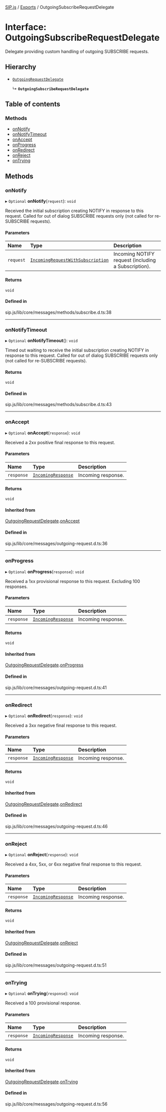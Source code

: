 [SIP.js](../README.md) / [Exports](../modules.md) / OutgoingSubscribeRequestDelegate

# Interface: OutgoingSubscribeRequestDelegate

Delegate providing custom handling of outgoing SUBSCRIBE requests.

## Hierarchy

- [`OutgoingRequestDelegate`](OutgoingRequestDelegate.md)

  ↳ **`OutgoingSubscribeRequestDelegate`**

## Table of contents

### Methods

- [onNotify](OutgoingSubscribeRequestDelegate.md#onnotify)
- [onNotifyTimeout](OutgoingSubscribeRequestDelegate.md#onnotifytimeout)
- [onAccept](OutgoingSubscribeRequestDelegate.md#onaccept)
- [onProgress](OutgoingSubscribeRequestDelegate.md#onprogress)
- [onRedirect](OutgoingSubscribeRequestDelegate.md#onredirect)
- [onReject](OutgoingSubscribeRequestDelegate.md#onreject)
- [onTrying](OutgoingSubscribeRequestDelegate.md#ontrying)

## Methods

### onNotify

▸ `Optional` **onNotify**(`request`): `void`

Received the initial subscription creating NOTIFY in response to this request.
Called for out of dialog SUBSCRIBE requests only (not called for re-SUBSCRIBE requests).

#### Parameters

| Name | Type | Description |
| :------ | :------ | :------ |
| `request` | [`IncomingRequestWithSubscription`](IncomingRequestWithSubscription.md) | Incoming NOTIFY request (including a Subscription). |

#### Returns

`void`

#### Defined in

sip.js/lib/core/messages/methods/subscribe.d.ts:38

___

### onNotifyTimeout

▸ `Optional` **onNotifyTimeout**(): `void`

Timed out waiting to receive the initial subscription creating NOTIFY in response to this request.
Called for out of dialog SUBSCRIBE requests only (not called for re-SUBSCRIBE requests).

#### Returns

`void`

#### Defined in

sip.js/lib/core/messages/methods/subscribe.d.ts:43

___

### onAccept

▸ `Optional` **onAccept**(`response`): `void`

Received a 2xx positive final response to this request.

#### Parameters

| Name | Type | Description |
| :------ | :------ | :------ |
| `response` | [`IncomingResponse`](IncomingResponse.md) | Incoming response. |

#### Returns

`void`

#### Inherited from

[OutgoingRequestDelegate](OutgoingRequestDelegate.md).[onAccept](OutgoingRequestDelegate.md#onaccept)

#### Defined in

sip.js/lib/core/messages/outgoing-request.d.ts:36

___

### onProgress

▸ `Optional` **onProgress**(`response`): `void`

Received a 1xx provisional response to this request. Excluding 100 responses.

#### Parameters

| Name | Type | Description |
| :------ | :------ | :------ |
| `response` | [`IncomingResponse`](IncomingResponse.md) | Incoming response. |

#### Returns

`void`

#### Inherited from

[OutgoingRequestDelegate](OutgoingRequestDelegate.md).[onProgress](OutgoingRequestDelegate.md#onprogress)

#### Defined in

sip.js/lib/core/messages/outgoing-request.d.ts:41

___

### onRedirect

▸ `Optional` **onRedirect**(`response`): `void`

Received a 3xx negative final response to this request.

#### Parameters

| Name | Type | Description |
| :------ | :------ | :------ |
| `response` | [`IncomingResponse`](IncomingResponse.md) | Incoming response. |

#### Returns

`void`

#### Inherited from

[OutgoingRequestDelegate](OutgoingRequestDelegate.md).[onRedirect](OutgoingRequestDelegate.md#onredirect)

#### Defined in

sip.js/lib/core/messages/outgoing-request.d.ts:46

___

### onReject

▸ `Optional` **onReject**(`response`): `void`

Received a 4xx, 5xx, or 6xx negative final response to this request.

#### Parameters

| Name | Type | Description |
| :------ | :------ | :------ |
| `response` | [`IncomingResponse`](IncomingResponse.md) | Incoming response. |

#### Returns

`void`

#### Inherited from

[OutgoingRequestDelegate](OutgoingRequestDelegate.md).[onReject](OutgoingRequestDelegate.md#onreject)

#### Defined in

sip.js/lib/core/messages/outgoing-request.d.ts:51

___

### onTrying

▸ `Optional` **onTrying**(`response`): `void`

Received a 100 provisional response.

#### Parameters

| Name | Type | Description |
| :------ | :------ | :------ |
| `response` | [`IncomingResponse`](IncomingResponse.md) | Incoming response. |

#### Returns

`void`

#### Inherited from

[OutgoingRequestDelegate](OutgoingRequestDelegate.md).[onTrying](OutgoingRequestDelegate.md#ontrying)

#### Defined in

sip.js/lib/core/messages/outgoing-request.d.ts:56
